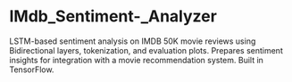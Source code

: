 # IMdb_Sentiment-_Analyzer
LSTM-based sentiment analysis on IMDB 50K movie reviews using Bidirectional layers, tokenization, and evaluation plots. Prepares sentiment insights for integration with a movie recommendation system. Built in TensorFlow.
